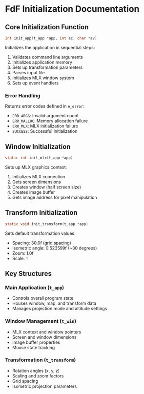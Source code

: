 # FdF Initialization Documentation

## Core Initialization Function
```c
int init_app(t_app *app, int ac, char *av)
```

Initializes the application in sequential steps:
1. Validates command line arguments
2. Initializes application memory
3. Sets up transformation parameters
4. Parses input file
5. Initializes MLX window system
6. Sets up event handlers

### Error Handling
Returns error codes defined in `e_error`:
- `ERR_ARGS`: Invalid argument count
- `ERR_MALLOC`: Memory allocation failure
- `ERR_MLX`: MLX initialization failure
- `SUCCESS`: Successful initialization

## Window Initialization
```c
static int init_mlx(t_app *app)
```

Sets up MLX graphics context:
1. Initializes MLX connection
2. Gets screen dimensions
3. Creates window (half screen size)
4. Creates image buffer
5. Gets image address for pixel manipulation

## Transform Initialization
```c
static void init_transform(t_app *app)
```

Sets default transformation values:
- Spacing: 30.0f (grid spacing)
- Isometric angle: 0.523599f (~30 degrees)
- Zoom: 1.0f
- Scale: 1

## Key Structures

### Main Application (`t_app`)
- Controls overall program state
- Houses window, map, and transform data
- Manages projection mode and altitude settings

### Window Management (`t_win`)
- MLX context and window pointers
- Screen and window dimensions
- Image buffer properties
- Mouse state tracking

### Transformation (`t_transform`)
- Rotation angles (x, y, z)
- Scaling and zoom factors
- Grid spacing
- Isometric projection parameters

